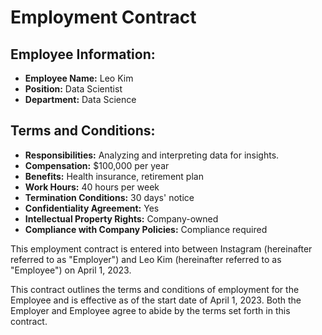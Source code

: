 
# Employment Contract

## Employee Information:
- **Employee Name:** Leo Kim
- **Position:** Data Scientist
- **Department:** Data Science

## Terms and Conditions:
- **Responsibilities:** Analyzing and interpreting data for insights.
- **Compensation:** $100,000 per year
- **Benefits:** Health insurance, retirement plan
- **Work Hours:** 40 hours per week
- **Termination Conditions:** 30 days' notice
- **Confidentiality Agreement:** Yes
- **Intellectual Property Rights:** Company-owned
- **Compliance with Company Policies:** Compliance required

This employment contract is entered into between Instagram (hereinafter referred to as "Employer") and Leo Kim (hereinafter referred to as "Employee") on April 1, 2023.

This contract outlines the terms and conditions of employment for the Employee and is effective as of the start date of April 1, 2023. Both the Employer and Employee agree to abide by the terms set forth in this contract.
